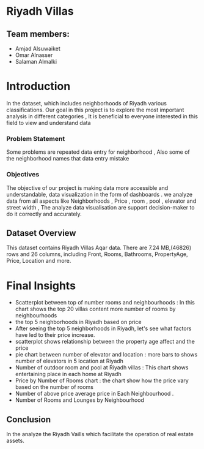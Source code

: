 # Riyadh Villas
## Team members:
- Amjad Alsuwaiket
- Omar Alnasser 
- Salaman Almalki

# Introduction
In the dataset, which includes neighborhoods of Riyadh various classifications. Our goal in this project is to explore the most important analysis in different categories , It is beneficial to everyone interested in this field to view and understand data

### Problem Statement
Some problems are repeated data entry for neighborhood  , Also some of the neighborhood names  that data entry mistake  

### Objectives

The objective of our project is making data more accessible and understandable, data visualization in the form of dashboards . we analyze  data  from all aspects like  Neighborhoods , Price , room , pool , elevator and street width , The analyze data visualisation are support decision-maker to do it correctly and accurately.

## Dataset Overview

This dataset contains Riyadh Villas Aqar data. There are 7.24 MB,(46826) rows and 26 columns, including Front, Rooms, Bathrooms, PropertyAge, Price, Location and more.








 

# Final Insights
- Scatterplot between top of number rooms and neighbourhoods : In this chart shows the top 20 villas content more number of rooms by neighbourhoods
- the top 5 neighborhoods in Riyadh based on price
- After seeing the top 5 neighborhoods in Riyadh, let's see what factors have led to their price increase.
- scatterplot shows relationship between the property age affect and the price
- pie chart between number of elevator and location : more bars to shows number of elevators in 5 location at Riyadh
- Number of  outdoor room and pool at Riyadh villas : This chart shows entertaining place in each home at Riyadh
- Price by Number of Rooms chart : the chart show how  the price vary based on the number of rooms
- Number of above price average price in Each Neighbourhood .
- Number of Rooms and Lounges by Neighbourhood


## Conclusion
In the analyze the Riyadh Vaills which facilitate the operation of real estate assets. 
